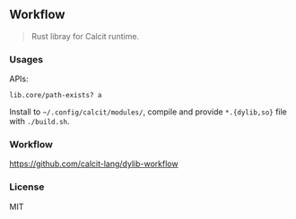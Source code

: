 ## Workflow

> Rust libray for Calcit runtime.

### Usages

APIs:

```cirru
lib.core/path-exists? a
```

Install to `~/.config/calcit/modules/`, compile and provide `*.{dylib,so}` file with `./build.sh`.

### Workflow

https://github.com/calcit-lang/dylib-workflow

### License

MIT

